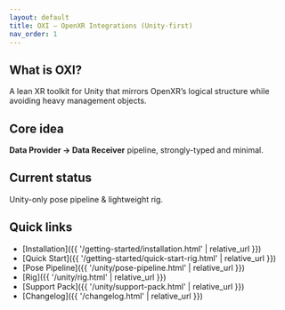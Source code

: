 ```yaml
---
layout: default
title: OXI — OpenXR Integrations (Unity-first)
nav_order: 1
---
```


## What is OXI?
A lean XR toolkit for Unity that mirrors OpenXR’s logical structure while avoiding heavy management objects.

## Core idea
**Data Provider → Data Receiver** pipeline, strongly-typed and minimal.

## Current status
Unity-only pose pipeline & lightweight rig.

## Quick links
- [Installation]({{ '/getting-started/installation.html' | relative_url }})
- [Quick Start]({{ '/getting-started/quick-start-rig.html' | relative_url }})
- [Pose Pipeline]({{ '/unity/pose-pipeline.html' | relative_url }})
- [Rig]({{ '/unity/rig.html' | relative_url }})
- [Support Pack]({{ '/unity/support-pack.html' | relative_url }})
- [Changelog]({{ '/changelog.html' | relative_url }})
